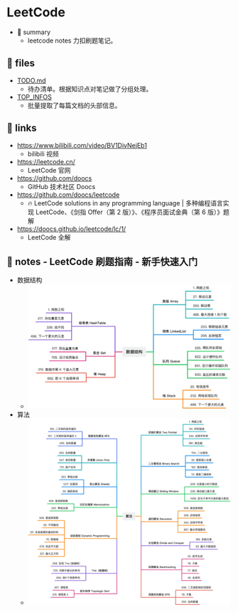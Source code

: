 # LeetCode

- 📝 summary
  - leetcode notes 力扣刷题笔记。

## 📂 files

- [TODO.md](./TODO.md)
  - 待办清单。根据知识点对笔记做了分组处理。
- [TOP_INFOS](./TOP_INFOS.md)
  - 批量提取了每篇文档的头部信息。

## 🔗 links

- https://www.bilibili.com/video/BV1DivNejEb1
  - bilibili 视频
- https://leetcode.cn/
  - LeetCode 官网
- https://github.com/doocs
  - GitHub 技术社区 Doocs
- https://github.com/doocs/leetcode
  - 🔥 LeetCode solutions in any programming language | 多种编程语言实现 LeetCode、《剑指 Offer（第 2 版）》、《程序员面试金典（第 6 版）》题解
- https://doocs.github.io/leetcode/lc/1/
  - LeetCode 全解

## 📒 notes - LeetCode 刷题指南 - 新手快速入门

- 数据结构
  - ![](md-imgs/2024-09-25-15-01-46.png)
- 算法
  - ![](md-imgs/2024-09-25-15-02-56.png)

